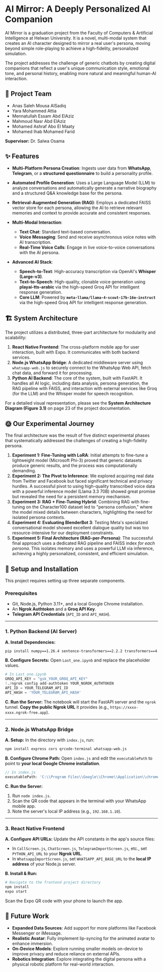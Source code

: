 # AI Mirror: A Deeply Personalized AI Companion

AI Mirror is a graduation project from the Faculty of Computers & Artificial Intelligence at Helwan University. It is a novel, multi-modal system that creates an AI character designed to mirror a real user's persona, moving beyond simple role-playing to achieve a high-fidelity, personalized simulation.

The project addresses the challenge of generic chatbots by creating digital companions that reflect a user's unique communication style, emotional tone, and personal history, enabling more natural and meaningful human-AI interaction.

## 👥 Project Team

* Anas Saleh Mousa AlSadiq
* Yara Mohammed Attia
* Mennatullah Essam Abd ElAziz
* Mahmoud Nasr Abd ElAziz
* Mohamed Ashraf Abo El Maaty
* Mohamed Ihab Mohamed Farid

**Supervisor:** Dr. Salwa Osama

## ✨ Features

* **Multi-Platform Persona Creation**: Ingests user data from **WhatsApp**, **Telegram**, or a **structured questionnaire** to build a personality profile.
* **Automated Profile Generation**: Uses a Large Language Model (LLM) to analyze conversations and automatically generate a narrative biography and a structured Q\&A knowledge base for the persona.
* **Retrieval-Augmented Generation (RAG)**: Employs a dedicated FAISS vector store for each persona, allowing the AI to retrieve relevant memories and context to provide accurate and consistent responses.
* **Multi-Modal Interaction**:

  * **Text Chat**: Standard text-based conversation.
  * **Voice Messaging**: Send and receive asynchronous voice notes with AI transcription.
  * **Real-Time Voice Calls**: Engage in live voice-to-voice conversations with the AI persona.
* **Advanced AI Stack**:

  * **Speech-to-Text**: High-accuracy transcription via OpenAI's **Whisper (Large-v3)**.
  * **Text-to-Speech**: High-quality, clonable voice generation using **playai-tts-arabic** via the high-speed Groq API for intelligent response generation.
  * **Core LLM**: Powered by **`meta-llama/llama-4-scout-17b-16e-instruct`** via the high-speed Groq API for intelligent response generation.

## 🏗️ System Architecture

The project utilizes a distributed, three-part architecture for modularity and scalability:

1. **React Native Frontend**: The cross-platform mobile app for user interaction, built with Expo. It communicates with both backend services.
2. **Node.js WhatsApp Bridge**: A dedicated middleware server using `whatsapp-web.js` to securely connect to the WhatsApp Web API, fetch chat data, and forward it for processing.
3. **Python AI Backend**: The core of the system, built with FastAPI. It handles all AI logic, including data analysis, persona generation, the RAG pipeline with FAISS, and interaction with external services like Groq (for the LLM) and the Whisper model for speech recognition.

For a detailed visual representation, please see the **System Architecture Diagram (Figure 3.1)** on page 23 of the project documentation.

## 🌞 Our Experimental Journey

The final architecture was the result of five distinct experimental phases that systematically addressed the challenges of creating a high-fidelity persona.

1. **Experiment 1: Fine-Tuning with LoRA**: Initial attempts to fine-tune a lightweight model (Microsoft Phi-3) proved that generic datasets produce generic results, and the process was computationally demanding.
2. **Experiment 2: The Pivot to Inference**: We explored acquiring real data from Twitter and Facebook but faced significant technical and privacy hurdles. A successful pivot to using high-quality transcribed voice data with a powerful inference model (Llama 3.3 70B) showed great promise but revealed the need for a persistent memory mechanism.
3. **Experiment 3: RAG + Fine-Tuning Hybrid**: Combining RAG with fine-tuning on the Character100 dataset led to "persona confusion," where the model mixed details between characters, highlighting the need for isolated persona contexts.
4. **Experiment 4: Evaluating BlenderBot 3**: Testing Meta's specialized conversational model showed excellent dialogue quality but was too resource-intensive for our deployment constraints.
5. **Experiment 5: Final Architecture (RAG-per-Persona)**: The successful final approach uses a dedicated RAG pipeline and FAISS index *for each persona*. This isolates memory and uses a powerful LLM via inference, achieving a highly personalized, consistent, and efficient simulation.

## 🚀 Setup and Installation

This project requires setting up three separate components.

### Prerequisites

* Git, Node.js, Python 3.11+, and a local Google Chrome installation.
* An **Ngrok Authtoken** and a **Groq API Key**.
* **Telegram API Credentials** (`API_ID` and `API_HASH`).

---

### 1. Python Backend (AI Server)

**A. Install Dependencies:**

```bash
pip install numpy==1.26.4 sentence-transformers==2.2.2 transformers==4.40.1 huggingface_hub==0.22.2 TTS==0.22.0 faiss-cpu==1.7.4 "git+https://github.com/openai/whisper.git" fastapi==0.100.0 uvicorn==0.22.0 python-multipart telethon gTTS httpx
```

**B. Configure Secrets:**
Open `Last_one.ipynb` and replace the placeholder values.

```python
# In Last_one.ipynb
GROQ_API_KEY = "gsk_YOUR_GROQ_API_KEY"
!./ngrok config add-authtoken YOUR_NGROK_AUTHTOKEN
API_ID = YOUR_TELEGRAM_API_ID
API_HASH = 'YOUR_TELEGRAM_API_HASH'
```

**C. Run the Server:**
The notebook will start the FastAPI server and the `ngrok` tunnel. **Copy the public Ngrok URL** it provides (e.g., `https://xxxx-xxxx.ngrok-free.app`).

---

### 2. Node.js WhatsApp Bridge

**A. Setup:**
In the directory with `index.js`, run:

```bash
npm install express cors qrcode-terminal whatsapp-web.js
```

**B. Configure Chrome Path:**
Open `index.js` and edit the `executablePath` to point to **your local Google Chrome installation**.

```javascript
// In index.js
executablePath: 'C:\\Program Files\\Google\\Chrome\\Application\\chrome.exe', // Example for Windows
```

**C. Run the Server:**

1. Run `node index.js`.
2. Scan the QR code that appears in the terminal with your WhatsApp mobile app.
3. Note the server's local IP address (e.g., `192.168.1.10`).

---

### 3. React Native Frontend

**A. Configure API URLs:**
Update the API constants in the app's source files:

* In `CallScreen.js`, `ChatScreen.js`, `TelegramImportScreen.js`, etc., set `PYTHON_API_URL` to your **Ngrok URL**.
* In `WhatsappImportScreen.js`, set `WHATSAPP_API_BASE_URL` to the **local IP address** of your Node.js server.

**B. Install & Run:**

```bash
# Navigate to the frontend project directory
npm install
expo start
```

Scan the Expo QR code with your phone to launch the app.

## 🔮 Future Work

* **Expanded Data Sources**: Add support for more platforms like Facebook Messenger or iMessage.
* **Realistic Avatar**: Fully implement lip-syncing for the animated avatar to enhance immersion.
* **On-Device Models**: Explore running smaller models on-device to improve privacy and reduce reliance on external APIs.
* **Robotics Integration**: Explore integrating the digital persona with a physical robotic platform for real-world interaction.
